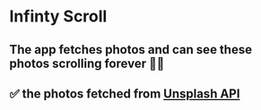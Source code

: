 # Infinty Scroll
## The app fetches photos and can see these photos scrolling forever 💯💥



## ✅ the photos  fetched from [Unsplash API](https:://unsplash.com/developers)
